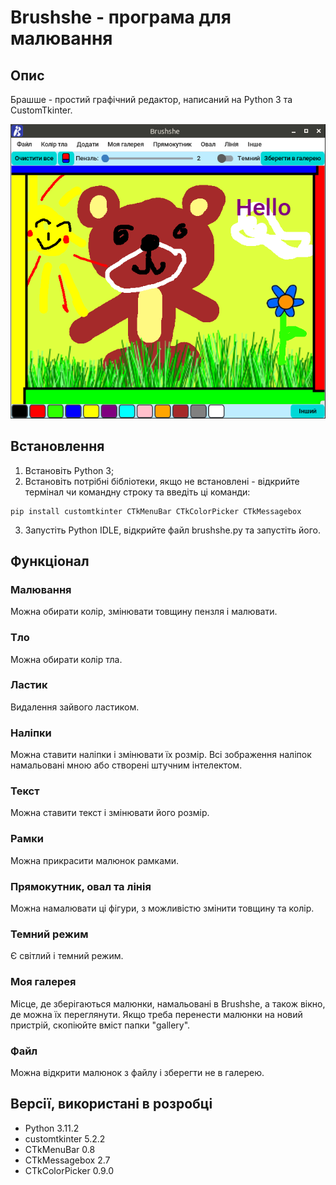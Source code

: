 # Brushshe - програма для малювання

## Опис
Брашше - простий графічний редактор, написаний на Python 3 та CustomTkinter.

![Screenshot](https://github.com/l1mafresh/brushshe/blob/main/screenshot.png)

## Встановлення
1. Встановіть Python 3;
2. Встановіть потрібні бібліотеки, якщо не встановлені - відкрийте термінал чи командну строку та введіть ці команди:

```
pip install customtkinter CTkMenuBar CTkColorPicker CTkMessagebox
```

3. Запустіть Python IDLE, відкрийте файл brushshe.py та запустіть його.

## Функціонал
### Малювання
Можна обирати колір, змінювати товщину пензля і малювати.
### Тло
Можна обирати колір тла.
### Ластик
Видалення зайвого ластиком.
### Наліпки
Можна ставити наліпки і змінювати їх розмір. Всі зображення наліпок намальовані мною або створені штучним інтелектом.
### Текст
Можна ставити текст і змінювати його розмір.
### Рамки
Можна прикрасити малюнок рамками.
### Прямокутник, овал та лінія
Можна намалювати ці фігури, з можливістю змінити товщину та колір.
### Темний режим
Є світлий і темний режим.
### Моя галерея
Місце, де зберігаються малюнки, намальовані в Brushshe, а також вікно, де можна їх переглянути. Якщо треба перенести малюнки на новий пристрій, скопіюйте вміст папки "gallery".
### Файл
Можна відкрити малюнок з файлу і зберегти не в галерею.

## Версії, використані в розробці
+ Python 3.11.2
+ customtkinter 5.2.2
+ CTkMenuBar 0.8
+ CTkMessagebox 2.7
+ CTkColorPicker 0.9.0
